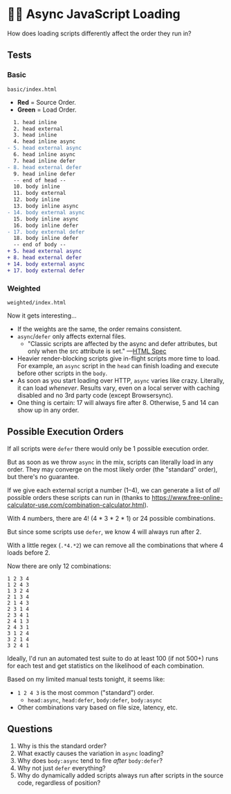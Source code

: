 # 👨‍🔬 Async JavaScript Loading

How does loading scripts differently affect the order they run in?

## Tests

### Basic

`basic/index.html`

- **Red** = Source Order.
- **Green** = Load Order.

```diff
  1. head inline
  2. head external
  3. head inline
  4. head inline async
- 5. head external async
  6. head inline async
  7. head inline defer
- 8. head external defer
  9. head inline defer
  -- end of head --
  10. body inline
  11. body external
  12. body inline
  13. body inline async
- 14. body external async
  15. body inline async
  16. body inline defer
- 17. body external defer
  18. body inline defer
  -- end of body --
+ 5. head external async
+ 8. head external defer
+ 14. body external async
+ 17. body external defer
```

### Weighted

`weighted/index.html`

Now it gets interesting...

- If the weights are the same, the order remains consistent.
- `async`/`defer` only affects external files.
	- "Classic scripts are affected by the async and defer attributes, but only when the src attribute is set." —[HTML Spec](https://html.spec.whatwg.org/multipage/scripting.html#script)
- Heavier render-blocking scripts give in-flight scripts more time to load. For example, an `async` script in the `head` can finish loading and execute before other scripts in the `body`.
- As soon as you start loading over HTTP, `async` varies like crazy. Literally, it can load _whenever_. Results vary, even on a local server with caching disabled and no 3rd party code (except Browsersync).
- One thing is certain: 17 will always fire after 8. Otherwise, 5 and 14 can show up in any order.

## Possible Execution Orders

If all scripts were `defer` there would only be 1 possible execution order.

But as soon as we throw `async` in the mix, scripts can literally load in any order. They may converge on the most likely order (the "standard" order), but there's no guarantee.

If we give each external script a number (1–4), we can generate a list of _all_ possible orders these scripts can run in (thanks to https://www.free-online-calculator-use.com/combination-calculator.html).

With 4 numbers, there are 4! (4 * 3 * 2 * 1) or 24 possible combinations.

But since some scripts use `defer`, we know 4 will always run after 2.

With a little regex (`.*4.*2`) we can remove all the combinations that where 4 loads before 2.

Now there are only 12 combinations:

```
1 2 3 4
1 2 4 3
1 3 2 4
2 1 3 4
2 1 4 3
2 3 1 4
2 3 4 1
2 4 1 3
2 4 3 1
3 1 2 4
3 2 1 4
3 2 4 1
```

Ideally, I'd run an automated test suite to do at least 100 (if not 500+) runs for each test and get statistics on the likelihood of each combination.

Based on my limited manual tests tonight, it seems like:

- `1 2 4 3` is the most common ("standard") order.
	- `head:async`, `head:defer`, `body:defer`, `body:async`
- Other combinations vary based on file size, latency, etc.

## Questions

1. Why is this the standard order?
2. What exactly causes the variation in `async` loading?
3. Why does `body:async` tend to fire _after_ `body:defer`?
4. Why not just `defer` everything?
5. Why do dynamically added scripts always run after scripts in the source code, regardless of position?
